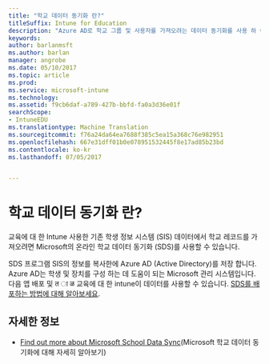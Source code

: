 ```yaml
---
title: "학교 데이터 동기화 란?"
titleSuffix: Intune for Education
description: "Azure AD로 학교 그룹 및 사용자를 가져오려는 데이터 동기화를 사용 하 여 School 합니다."
keywords: 
author: barlanmsft
ms.author: barlan
manager: angrobe
ms.date: 05/10/2017
ms.topic: article
ms.prod: 
ms.service: microsoft-intune
ms.technology: 
ms.assetid: f9cb6daf-a789-427b-bbfd-fa0a3d36e01f
searchScope:
- IntuneEDU
ms.translationtype: Machine Translation
ms.sourcegitcommit: f76a24da64ea7688f385c5ea15a368c76e982951
ms.openlocfilehash: 667e31dff01b0e078951532445f8e17ad85b23bd
ms.contentlocale: ko-kr
ms.lasthandoff: 07/05/2017


---
```


# <a name="what-is-school-data-sync"></a>학교 데이터 동기화 란?

교육에 대 한 Intune 사용한 기존 학생 정보 시스템 (SIS) 데이터에서 학교 레코드를 가져오려면 Microsoft의 온라인 학교 데이터 동기화 (SDS)를 사용할 수 있습니다.

SDS 프로그램 SIS의 정보를 복사한에 Azure AD (Active Directory)를 저장 합니다. Azure AD는 학생 및 장치를 구성 하는 데 도움이 되는 Microsoft 관리 시스템입니다. 다음 앱 배포 및 त ा ळ 교육에 대 한 intune이 데이터를 사용할 수 있습니다. [SDS를 배포하는 방법에 대해 알아보세요](https://support.office.com/article/Overview-of-School-Data-Sync-and-Classroom-f3d1147b-4ade-4905-8518-508e729f2e91).

## <a name="find-out-more"></a>자세한 정보

- [Find out more about Microsoft School Data Sync](https://sds.microsoft.com)(Microsoft 학교 데이터 동기화에 대해 자세히 알아보기)

